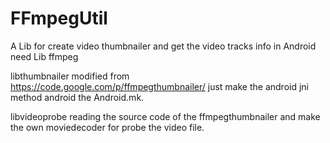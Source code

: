 FFmpegUtil
==========

A Lib for create video thumbnailer and get the video tracks info in Android need Lib ffmpeg

libthumbnailer modified from https://code.google.com/p/ffmpegthumbnailer/
just make the android jni method android the Android.mk.

libvideoprobe
reading the source code of the ffmpegthumbnailer and make the own moviedecoder for probe 
the video file.


